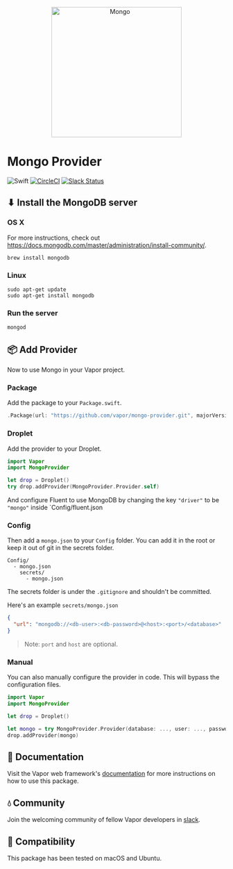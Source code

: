 <p align="center">
    <img 
        src="https://thumbsplus.tutsplus.com/uploads/users/1116/posts/24835/preview_image/mongodb-logo.png?height=300&width=300" 
        align="center" 
        alt="Mongo"
        width="300px"
    >
</p>

# Mongo Provider

![Swift](http://img.shields.io/badge/swift-3.0-brightgreen.svg)
[![CircleCI](https://circleci.com/gh/vapor/mongo-provider.svg?style=shield)](https://circleci.com/gh/vapor-community/mongo-provider)
[![Slack Status](http://vapor.team/badge.svg)](http://vapor.team)

## ⬇ Install the MongoDB server

### OS X

For more instructions, check out https://docs.mongodb.com/master/administration/install-community/.

```shell
brew install mongodb
```

### Linux

```shell
sudo apt-get update
sudo apt-get install mongodb
```

### Run the server

```shell
mongod
```

## 📦 Add Provider

Now to use Mongo in your Vapor project.

### Package

Add the package to your `Package.swift`.

```swift
.Package(url: "https://github.com/vapor/mongo-provider.git", majorVersion: 2)
```

### Droplet

Add the provider to your Droplet.

```swift
import Vapor
import MongoProvider

let drop = Droplet()
try drop.addProvider(MongoProvider.Provider.self)
```

And configure Fluent to use MongoDB by changing the key `"driver"` to be `"mongo"` inside `Config/fluent.json

### Config

Then add a `mongo.json` to your `Config` folder. You can add it in the root or keep it out of git in the secrets folder.

```
Config/
  - mongo.json
    secrets/
      - mongo.json
```

The secrets folder is under the `.gitignore` and shouldn't be committed.

Here's an example `secrets/mongo.json`

```json
{
  "url": "mongodb://<db-user>:<db-password>@<host>:<port>/<database>"
}
```

> Note: `port` and `host` are optional.

### Manual

You can also manually configure the provider in code. This will bypass the configuration files.

```swift
import Vapor
import MongoProvider

let drop = Droplet()

let mongo = try MongoProvider.Provider(database: ..., user: ..., password: ...)
drop.addProvider(mongo)
```

## 📖 Documentation

Visit the Vapor web framework's [documentation](http://docs.vapor.codes) for more instructions on how to use this package.

## 💧 Community

Join the welcoming community of fellow Vapor developers in [slack](http://vapor.team).

## 🔧 Compatibility

This package has been tested on macOS and Ubuntu.

